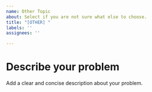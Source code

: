 ```yaml
---
name: Other Topic
about: Select if you are not sure what else to choose.
title: "[OTHER] "
labels: ''
assignees: ''

---
```


# Describe your problem

Add a clear and concise description about your problem.
